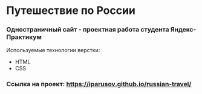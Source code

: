 # Путешествие по России
### Одностраничный сайт - проектная работа студента Яндекс-Практикум
Используемые технологии верстки:  
  - HTML
  - CSS
### Ссылка на проект:  https://iparusov.github.io/russian-travel/
